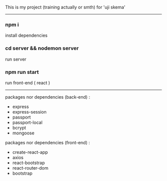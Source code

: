 This is my project (training actually or smth) for 'uji skema'
<hr>

### npm i
install dependencies

### cd server && nodemon server
run server

### npm run start
run front-end ( react )

<hr>
packages nor dependencies (back-end) :
<ul>
    <li>express</li>
    <li>express-session</li>
    <li>passport</li>
    <li>passport-local</li>
    <li>bcrypt</li>
    <li>mongoose</li>
</ul>

packages nor dependencies (front-end) :
<ul>
    <li>create-react-app</li>
    <li>axios</li>
    <li>react-bootstrap</li>
    <li>react-router-dom</li>
    <li>bootstrap</li>
</ul>


